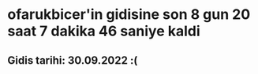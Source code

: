# ofarukbicer'in gidisine son 8 gun 20 saat 7 dakika 46 saniye kaldi

## Gidis tarihi: 30.09.2022 :(